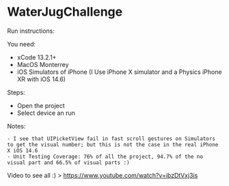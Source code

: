 # WaterJugChallenge

Run instructions:

You need: 
  - xCode 13.2.1+
  - MacOS Monterrey
  - iOS Simulators of iPhone (I Use iPhone X simulator and a Physics iPhone XR with iOS 14.6)

Steps:
	
  - Open the project
  - Select device an run


Notes:

	- I see that UIPicketView fail in fast scroll gestures on Simulators to get the visual number; but this is not the case in the real iPhone X iOS 14.6
	- Unit Testing Coverage: 76% of all the project, 94.7% of the no visual part and 66.5% of visual parts :)


Video to see all :) > https://www.youtube.com/watch?v=ibzDtVxj3is







